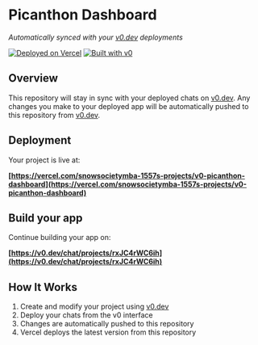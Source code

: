 # Picanthon Dashboard

*Automatically synced with your [v0.dev](https://v0.dev) deployments*

[![Deployed on Vercel](https://img.shields.io/badge/Deployed%20on-Vercel-black?style=for-the-badge&logo=vercel)](https://vercel.com/snowsocietymba-1557s-projects/v0-picanthon-dashboard)
[![Built with v0](https://img.shields.io/badge/Built%20with-v0.dev-black?style=for-the-badge)](https://v0.dev/chat/projects/rxJC4rWC6ih)

## Overview

This repository will stay in sync with your deployed chats on [v0.dev](https://v0.dev).
Any changes you make to your deployed app will be automatically pushed to this repository from [v0.dev](https://v0.dev).

## Deployment

Your project is live at:

**[https://vercel.com/snowsocietymba-1557s-projects/v0-picanthon-dashboard](https://vercel.com/snowsocietymba-1557s-projects/v0-picanthon-dashboard)**

## Build your app

Continue building your app on:

**[https://v0.dev/chat/projects/rxJC4rWC6ih](https://v0.dev/chat/projects/rxJC4rWC6ih)**

## How It Works

1. Create and modify your project using [v0.dev](https://v0.dev)
2. Deploy your chats from the v0 interface
3. Changes are automatically pushed to this repository
4. Vercel deploys the latest version from this repository
